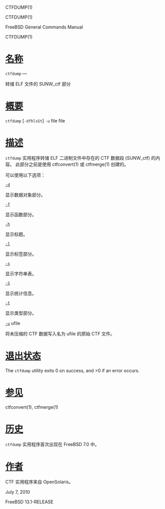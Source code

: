   CTFDUMP(1)  

CTFDUMP(1)

FreeBSD General Commands Manual

CTFDUMP(1)

[名称](#__u540D___u79F0_)
=======================

`ctfdump` —

转储 ELF 文件的 SUNW\_ctf 部分

[概要](#__u6982___u8981_)
=======================

`ctfdump` \[`-dfhlsSt`\] `-u` file file

[描述](#__u63CF___u8FF0_)
=======================

`ctfdump` 实用程序转储 ELF 二进制文件中存在的 CTF 数据段 (SUNW\_ctf) 的内容。 此部分之前是使用 ctfconvert(1) 或 ctfmerge(1) 创建的。

可以使用以下选项：

[`-d`](#d)

显示数据对象部分。

[`-f`](#f)

显示函数部分。

[`-h`](#h)

显示标题。

[`-l`](#l)

显示标签部分。

[`-s`](#s)

显示字符串表。

[`-S`](#S)

显示统计信息。

[`-t`](#t)

显示类型部分。

[`-u`](#u) ufile

将未压缩的 CTF 数据写入名为 ufile 的原始 CTF 文件。

[退出状态](#__u9000___u51FA___u72B6___u6001_)
=========================================

The `ctfdump` utility exits 0 on success, and >0 if an error occurs.

[参见](#__u53C2___u89C1_)
=======================

ctfconvert(1), ctfmerge(1)

[历史](#__u5386___u53F2_)
=======================

`ctfdump` 实用程序首次出现在 FreeBSD 7.0 中。

[作者](#__u4F5C___u8005_)
=======================

CTF 实用程序来自 OpenSolaris。

July 7, 2010

FreeBSD 13.1-RELEASE